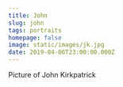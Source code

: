 ```yaml
---
title: John
slug: john
tags: portraits
homepage: false
image: static/images/jk.jpg
date: 2019-04-06T23:00:00.000Z
---
```

Picture of John Kirkpatrick
